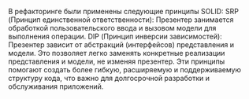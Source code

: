 В рефакторинге были применены следующие принципы SOLID:
  SRP (Принцип единственной ответственности): Презентер занимается обработкой пользовательского ввода и вызовом модели для выполнения операции.
  DIP (Принцип инверсии зависимостей): Презентер зависит от абстракций (интерфейсов) представления и модели. Это позволяет легко заменять конкретные реализации представления и модели, не изменяя презентер.
Эти принципы помогают создать более гибкую, расширяемую и поддерживаемую структуру кода, что важно для долгосрочной разработки и обслуживания приложений.